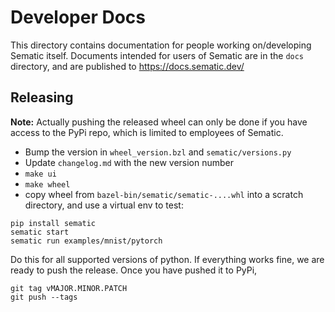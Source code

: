 # Developer Docs
This directory contains documentation for people working on/developing Sematic
itself. Documents intended for users of Sematic are in the `docs` directory,
and are published to https://docs.sematic.dev/

## Releasing
**Note:** Actually pushing the released wheel can only be done if you have
access to the PyPi repo, which is limited to employees of Sematic.

- Bump the version in `wheel_version.bzl` and `sematic/versions.py`
- Update `changelog.md` with the new version number
- `make ui`
- `make wheel`
- copy wheel from `bazel-bin/sematic/sematic-....whl` into a scratch directory,
and use a virtual env to test:

```
pip install sematic
sematic start
sematic run examples/mnist/pytorch
```

Do this for all supported versions of python. If everything works fine,
we are ready to push the release. Once you have pushed it to PyPi,
```
git tag vMAJOR.MINOR.PATCH
git push --tags
```
